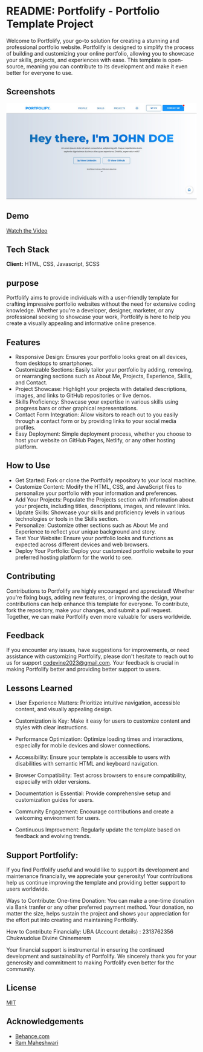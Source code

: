 
# README: Portfolify - Portfolio Template Project

Welcome to Portfolify, your go-to solution for creating a stunning and professional portfolio website. Portfolify is designed to simplify the process of building and customizing your online portfolio, allowing you to showcase your skills, projects, and experiences with ease. This template is open-source, meaning you can contribute to its development and make it even better for everyone to use.


## Screenshots

![App Screenshot](IMAGES/portfolify.jpg)


## Demo

[Watch the Video](IMAGES/20240717_105806.mp4)



## Tech Stack

**Client:** HTML, CSS, Javascript, SCSS




## purpose

Portfolify aims to provide individuals with a user-friendly template for crafting impressive portfolio websites without the need for extensive coding knowledge. Whether you're a developer, designer, marketer, or any professional seeking to showcase your work, Portfolify is here to help you create a visually appealing and informative online presence.
## Features

- Responsive Design: Ensures your portfolio looks great on all devices, from desktops to smartphones.
- Customizable Sections: Easily tailor your portfolio by adding, removing, or rearranging sections such as About Me, Projects, Experience, Skills, and Contact.
- Project Showcase: Highlight your projects with detailed descriptions, images, and links to GitHub repositories or live demos.
- Skills Proficiency: Showcase your expertise in various skills using progress bars or other graphical representations.
- Contact Form Integration: Allow visitors to reach out to you easily through a contact form or by providing links to your social media profiles.
- Easy Deployment: Simple deployment process, whether you choose to host your website on GitHub Pages, Netlify, or any other hosting platform.


## How to Use

- Get Started: Fork or clone the Portfolify repository to your local machine.
- Customize Content: Modify the HTML, CSS, and JavaScript files to personalize your portfolio with your information and preferences.
- Add Your Projects: Populate the Projects section with information about your projects, including titles, descriptions, images, and relevant links.
- Update Skills: Showcase your skills and proficiency levels in various technologies or tools in the Skills section.
- Personalize: Customize other sections such as About Me and Experience to reflect your unique background and story.
- Test Your Website: Ensure your portfolio looks and functions as expected across different devices and web browsers.
- Deploy Your Portfolio: Deploy your customized portfolio website to your preferred hosting platform for the world to see.
## Contributing

Contributions to Portfolify are highly encouraged and appreciated! Whether you're fixing bugs, adding new features, or improving the design, your contributions can help enhance this template for everyone. To contribute, fork the repository, make your changes, and submit a pull request. Together, we can make Portfolify even more valuable for users worldwide.



## Feedback

If you encounter any issues, have suggestions for improvements, or need assistance with customizing Portfolify, please don't hesitate to  reach out to us for support codevine2023@gmail.com. Your feedback is crucial in making Portfolify better and providing better support to users.


## Lessons Learned

- User Experience Matters: Prioritize intuitive navigation, accessible content, and visually appealing design.

- Customization is Key: Make it easy for users to customize content and styles with clear instructions.

- Performance Optimization: Optimize loading times and interactions, especially for mobile devices and slower connections.

- Accessibility: Ensure your template is accessible to users with disabilities with semantic HTML and keyboard navigation.

- Browser Compatibility: Test across browsers to ensure compatibility, especially with older versions.

- Documentation is Essential: Provide comprehensive setup and customization guides for users.

- Community Engagement: Encourage contributions and create a welcoming environment for users.

- Continuous Improvement: Regularly update the template based on feedback and evolving trends.


## Support Portfolify:
If you find Portfolify useful and would like to support its development and maintenance financially, we appreciate your generosity! Your contributions help us continue improving the template and providing better support to users worldwide.

Ways to Contribute:
One-time Donation: You can make a one-time donation via Bank tranfer or any other preferred payment method. Your donation, no matter the size, helps sustain the project and shows your appreciation for the effort put into creating and maintaining Portfolify.


How to Contribute Financially:
UBA (Account details) : 2313762356 Chukwudolue Divine Chinemerem 

Your financial support is instrumental in ensuring the continued development and sustainability of Portfolify. We sincerely thank you for your generosity and commitment to making Portfolify even better for the community.


## License

[MIT](https://choosealicense.com/licenses/mit/)


## Acknowledgements

 - [Behance.com](https://www.behance.com)
 - [Ram Maheshwari](https://www.rammaheshwari.com)